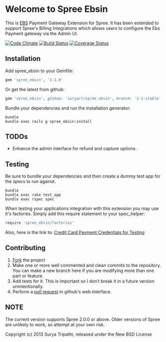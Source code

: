 # Welcome to Spree Ebsin

This is [EBS](http://www.ebs.in) Payment Gateway Extension for Spree. It has been extended to support Spree's Billing Integrations which allows users to configure the Ebs Payment gateway via the Admin UI.

[![Code Climate](https://codeclimate.com/github/suryart/spree_ebsin.png)](https://codeclimate.com/github/suryart/spree_ebsin)
[![Build Status](https://travis-ci.org/suryart/spree_ebsin.png?branch=2-1-stable)](https://travis-ci.org/suryart/spree_ebsin)
[![Coverage Status](https://coveralls.io/repos/suryart/spree_ebsin/badge.png)](https://coveralls.io/r/suryart/spree_ebsin)

Installation
------------

Add spree_ebsin to your Gemfile:

```ruby
gem 'spree_ebsin', '2.1.0'
```

Or get the latest from github:

```ruby
gem 'spree_ebsin', github: 'suryart/spree_ebsin', branch: '2-1-stable'
```

Bundle your dependencies and run the installation generator:

```shell
bundle
bundle exec rails g spree_ebsin:install
```

## TODOs

* Enhance the admin interface for refund and capture options.

## Testing

Be sure to bundle your dependencies and then create a dummy test app for the specs to run against.

```shell
bundle
bundle exec rake test_app
bundle exec rspec spec
```

When testing your applications integration with this extension you may use it's factories.
Simply add this require statement to your spec_helper:

```ruby
require 'spree_ebsin/factories'
```

Also, here is the link to: [Credit Card Payment Credentials for Testing](https://support.ebs.in/app/index.php?/default_import/Knowledgebase/Article/View/339/0/what-is-the-test-credentials-for-testing-the-credit-payment-option)


## Contributing

1. [Fork](https://help.github.com/articles/fork-a-repo) the project
2. Make one or more well commented and clean commits to the repository. You can make a new branch here if you are modifying more than one part or feature.
3. Add tests for it. This is important so I don’t break it in a future version unintentionally.
4. Perform a [pull request](https://help.github.com/articles/using-pull-requests) in github's web interface.

## NOTE

The current version supports Spree 2.0.0 or above. Older versions of Spree are unlikely to work, so attempt at your own risk.

Copyright (c) 2013 Surya Tripathi, released under the New BSD License
